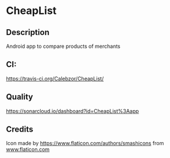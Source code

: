# CheapList

## Description
Android app to compare products of merchants

## CI:
https://travis-ci.org/Calebzor/CheapList/

## Quality
https://sonarcloud.io/dashboard?id=CheapList%3Aapp


## Credits

Icon made by https://www.flaticon.com/authors/smashicons from www.flaticon.com

